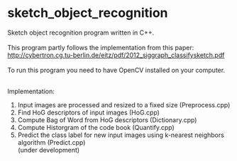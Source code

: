 # sketch_object_recognition
Sketch object recognition program written in C++. <br /> <br />
This program partly follows the implementation from this paper: <br /> http://cybertron.cg.tu-berlin.de/eitz/pdf/2012_siggraph_classifysketch.pdf <br /> <br />
To run this program you need to have OpenCV installed on your computer. <br /> <br />

Implementation: <br /> 
1. Input images are processed and resized to a fixed size (Preprocess.cpp) <br /> 
2. Find HoG descriptors of input images (HoG.cpp) <br /> 
3. Compute Bag of Word from HoG descriptors (Dictionary.cpp) <br /> 
4. Compute Historgram of the code book (Quantify.cpp) <br /> 
5. Predict the class label for new input images using k-nearest neighbors algorithm (Predict.cpp)  <br /> 
(under development)
